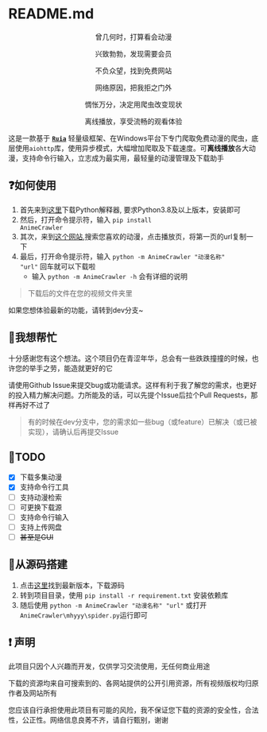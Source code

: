 # README.md
<p align="center">曾几何时，打算看会动漫</p>

<p align="center">兴致勃勃，发现需要会员</p>

<p align="center">不负众望，找到免费网站</p>

<p align="center">网络原因，把我拒之门外</p>

<p align="center">惆怅万分，决定用爬虫改变现状</p>

<p align="center">离线播放，享受流畅的观看体验</p>


这是一款基于 <code>[**Ruia**](https://github.com/howie6879/ruia)</code> 轻量级框架、在Windows平台下专门爬取免费动漫的爬虫，底层使用<code>aiohttp</code>库，使用异步模式，大幅增加爬取及下载速度。可**离线播放**各大动漫，支持命令行输入，立志成为最实用，最轻量的动漫管理及下载助手

## ❓如何使用
1. 首先来到[这里](https://www.python.org/downloads)下载Python解释器, 要求Python3.8及以上版本，安装即可
2. 然后，打开命令提示符，输入 <code>pip install AnimeCrawler</code>
3. 其次，来到[这个网站](https://www.mhyyy.com/),搜索您喜欢的动漫，点击播放页，将第一页的url复制一下
4. 最后，打开命令提示符，输入 <code>python -m AnimeCrawler "动漫名称" "url"</code> 回车就可以下载啦
    - 输入 <code>python -m AnimeCrawler -h</code> 会有详细的说明
> 下载后的文件在您的视频文件夹里

如果您想体验最新的功能，请转到dev分支~

## 🚀我想帮忙
十分感谢您有这个想法。这个项目仍在青涩年华，总会有一些跌跌撞撞的时候，也许您的举手之劳，能造就更好的它

请使用Github Issue来提交bug或功能请求。这样有利于我了解您的需求，也更好的投入精力解决问题。力所能及的话，可以先提个Issue后拉个Pull Requests，那样再好不过了

> 有的时候在dev分支中，您的需求如一些bug（或feature）已解决（或已被实现），请确认后再提交Issue

## 📝TODO

- [x] 下载多集动漫
- [x] 支持命令行工具
- [ ] 支持动漫检索
- [ ] 可更换下载源
- [ ] 支持命令行输入
- [ ] 支持上传网盘
- [ ] <span style="text-decoration: line-through">甚至是GUI</span>

## 🧱从源码搭建
1. 点击[这里](https://github.com/Senvlin/AnimeCrawler/releases)找到最新版本，下载源码
2. 转到项目目录，使用 <code>pip install -r requirement.txt</code> 安装依赖库
3. 随后使用 <code>python -m AnimeCrawler "动漫名称" "url"</code> 或打开 <code>AnimeCrawler\mhyyy\spider.py</code>运行即可

## ❗ 声明
此项目只因个人兴趣而开发，仅供学习交流使用，无任何商业用途

下载的资源均来自可搜索到的、各网站提供的公开引用资源，所有视频版权均归原作者及网站所有

您应该自行承担使用此项目有可能的风险，我不保证您下载的资源的安全性，合法性，公正性。网络信息良莠不齐，请自行甄别，谢谢